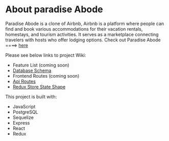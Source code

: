 # About paradise Abode

Paradise Abode is a clone of Airbnb, Airbnb is a platform where people can find and book various accommodations for their vacation rentals, homestays, and tourism activities. It serves as a marketplace connecting travelers with hosts who offer lodging options. Check out Paradise Abode ====> [here](https://api-project-base.onrender.com)


Please see below links to project Wiki:
* Feature List (coming soon)
* [Database Schema](https://github.com/DomenikMoody/API-project/wiki/schema)
* Frontend Routes (coming soon)
* [Api Routes](https://github.com/DomenikMoody/API-project/wiki/Api-Routes)
* [Redux Store State Shape](https://github.com/DomenikMoody/API-project/wiki/Redux-Store-Page)

This project is built with:
* JavaScript
* PostgreSQL
* Sequelize
* Express
* React
* Redux
